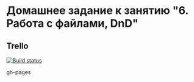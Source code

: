 # Домашнее задание к занятию "6. Работа с файлами, DnD"  
## Trello  

[![Build status](https://ci.appveyor.com/api/projects/status/9lrbw28dp356fg6h?svg=true)](https://ci.appveyor.com/project/Nazgulius/ahj-homeworks-dnd-trello)
  
gh-pages  


